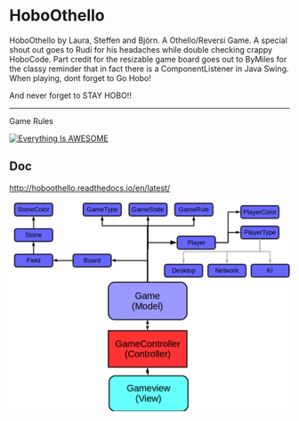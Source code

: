 # HoboOthello

HoboOthello by Laura, Steffen and Björn. A Othello/Reversi Game.
A special shout out goes to Rudi for his headaches while double checking crappy HoboCode.
Part credit for the resizable game board goes out to ByMiles for the classy reminder that in fact there is a
ComponentListener in Java Swing. When playing, dont forget to Go Hobo!

And never forget to STAY HOBO!!

_____________________
Game Rules

[![Everything Is AWESOME](http://img.youtube.com/vi/Ol3Id7xYsY4/0.jpg)](https://www.youtube.com/watch?v=Ol3Id7xYsY4 "Game Rules")

## Doc
http://hoboothello.readthedocs.io/en/latest/

![alt text](docs/source/img/mvc-model.png "MVC - Model Overview")

